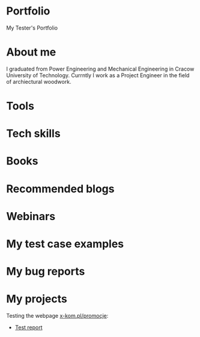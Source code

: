 # Portfolio

My Tester's Portfolio

# About me

I graduated from Power Engineering and Mechanical Engineering in Cracow University of Technology. Currntly I work as a Project Engineer in the field of archiectural woodwork.

# Tools


# Tech skills


# Books


# Recommended blogs


# Webinars


# My test case examples


# My bug reports


# My projects

Testing the webpage [x-kom.pl/promocje](https://www.x-kom.pl/promocje):
- [Test report](https://docs.google.com/document/d/1rB7dmZ--bIRM_1SCc9xJjmnElmkyrbs01a0BVFTI1sQ/edit?usp=sharing)
